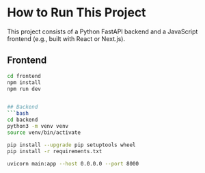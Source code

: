 # How to Run This Project

This project consists of a Python FastAPI backend and a JavaScript frontend (e.g., built with React or Next.js).

## Frontend
```bash
cd frontend
npm install
npm run dev


## Backend
```bash
cd backend
python3 -m venv venv
source venv/bin/activate

pip install --upgrade pip setuptools wheel
pip install -r requirements.txt

uvicorn main:app --host 0.0.0.0 --port 8000

